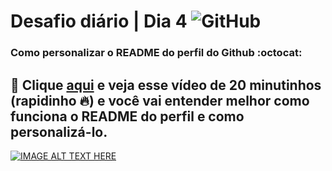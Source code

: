 # Desafio diário | Dia 4 ![GitHub](https://img.shields.io/badge/github-%23121011.svg?style=for-the-badge&logo=github&logoColor=white)


 ### Como personalizar o README do perfil do Github :octocat:

 ## :seedling: Clique [aqui](https://www.youtube.com/watch?v=TsaLQAetPLU) e veja esse vídeo de 20 minutinhos (rapidinho :fire:) e você vai entender melhor como funciona o README do perfil e como personalizá-lo.

[![IMAGE ALT TEXT HERE](https://img.youtube.com/vi/TsaLQAetPLU/0.jpg)](https://www.youtube.com/watch?v=TsaLQAetPLU)
